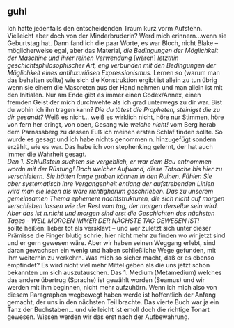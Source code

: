 ## guhl
Ich hatte jedenfalls den entscheidenden Traum kurz vorm Aufstehn. Vielleicht aber doch von der Minderbruderin? Werd mich erinnern...wenn sie Geburtstag hat. Dann fand ich die paar Worte, es war Bloch, nicht Blake – möglicherweise egal, aber das Material, *die Bedingungen der Möglichkeit der Maschine und ihrer reinen Verwendung* [wären] *letzthin geschichtsphilosophischer Art, eng verbunden mit den Bedingungen der Möglichkeit eines antiluxuriösen Expressionismus.* Lernen so (warum man das behalten sollte) wie sich die Konstruktion ergibt ist allein zu tun übrig wenn sie einem die Masoreten aus der Hand nehmen und man allein ist mit den Initialen. Nur am Ende gibt es immer einen Codex/Annex, einen fremden Geist der mich durchwehte als ich grad unterwegs zu dir war. Bist du wohin ich ihn tragen kann? *Die du tötest die Propheten, steinigst die zu dir gesandt?* Weiß es nicht... weiß es wirklich nicht, höre nur Stimmen, höre von fern her dringt, von oben, Gesang wie *welche nicht!* vom Berg herab dem Parnassberg zu dessen Fuß ich meinen ersten Schlaf finden sollte. So wurde es gesagt und ich habe nichts genommen n. hinzugefügt sondern erzählt, wie es war. Das habe ich von stephenking gelernt, der hat auch immer die Wahrheit gesagt.   
 *Den 1. Schlußstein suchten sie vergeblich, er war dem Bau entnommen wordn mit der Rüstung! Doch welcher Aufwand, diese Tatsache bis hier zu verschleiern. Sie hätten lange graben können in den Ruinen. Fühlen Sie aber systematisch Ihre Vergangenheit entlang der aufstrebenden Linien wird man sie lesen als wäre richtigherum geschrieben. Das zu unserem gemeinsamen Thema ephemere nachtstrukturen, die sich nicht auf morgen verschieben lassen wie der Rest vom tag, der morgen derselbe sein wird. Aber das ist n.nicht und morgen sind erst die Geschichten des nächsten Tages - WEIL MORGEN IMMER DER NÄCHSTE TAG GEWESEN IST!*   
sollte heißen: lieber tot als versklavt – und wer zuletzt sich unter dieser Prämisse die Finger blutig schrie, hier nicht mehr zu finden wo wir jetzt sind und er gern gewesen wäre. Aber wir haben seinen Weggang erlebt, sind daran gewachsen ein wenig und haben schließliche Wege gefunden, mit ihm weiterhin zu verkehrn. Was mich so sicher macht, daß er es ebenso empfindet? Es wird nicht viel mehr Mittel geben als die uns jetzt schon bekannten um sich auszutauschen. Das 1. Medium (Metamedium) welches das andere übertrug (Sprache) ist gewählt worden (Seamus) und wir werden mit ihm beginnen, nicht mehr aufzuhörn. Wenn ich mich also von diesem Paragraphen wegbewegt haben werde ist hoffentlich der Anfang gemacht, der uns in den nächsten Teil brachte. Das vierte Buch war ja ein Tanz der Buchstaben... und vielleicht ist emoll doch die richtige Tonart gewesen. Wissen werden wir das erst nach der Aufbewahrung.   
